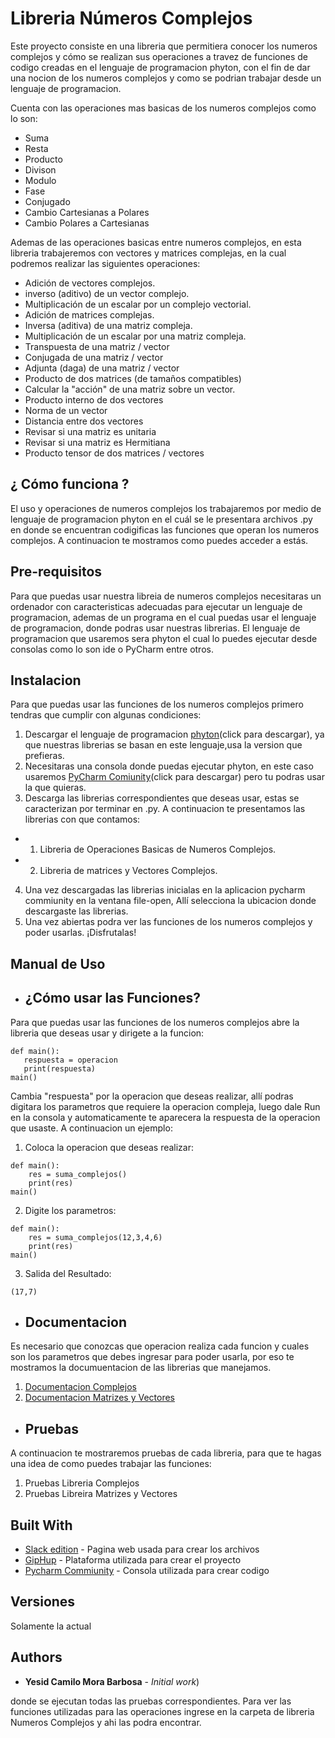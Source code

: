 # Libreria Números Complejos

Este proyecto consiste en una libreria que permitiera conocer los numeros complejos y cómo se realizan sus operaciones a travez de funciones de codigo creadas en el lenguaje de programacion phyton, con el fin de dar una nocion de los numeros complejos y como se podrian trabajar desde un lenguaje de programacion.

Cuenta con las operaciones mas basicas de los numeros complejos como lo son:

 * Suma 
 * Resta
 * Producto 
 * Divison
 * Modulo 
 * Fase
 * Conjugado
 * Cambio Cartesianas a Polares
 * Cambio Polares a Cartesianas

Ademas de las operaciones basicas entre numeros complejos, en esta libreria trabajeremos con vectores y matrices complejas, en la cual podremos realizar las siguientes operaciones:

* Adición de vectores complejos.
* inverso (aditivo) de un vector complejo.
* Multiplicación de un escalar por un complejo vectorial.
* Adición de matrices complejas.
* Inversa (aditiva) de una matriz compleja.
* Multiplicación de un escalar por una matriz compleja.
* Transpuesta de una matriz / vector
* Conjugada de una matriz / vector
* Adjunta (daga) de una matriz / vector
* Producto de dos matrices (de tamaños compatibles)
* Calcular la "acción" de una matriz sobre un vector.
* Producto interno de dos vectores
* Norma de un vector
* Distancia entre dos vectores
* Revisar si una matriz es unitaria
* Revisar si una matriz es Hermitiana
* Producto tensor de dos matrices / vectores

## ¿ Cómo funciona ?
El uso y operaciones de numeros complejos los trabajaremos por medio de lenguaje de programacion phyton en el cuál se le presentara archivos .py en donde se encuentran codigificas las funciones que operan los numeros complejos. A continuacion te mostramos como puedes acceder a estás.

## Pre-requisitos
Para que puedas usar nuestra libreia de numeros complejos necesitaras un ordenador con caracteristicas adecuadas para ejecutar un lenguaje de programacion, ademas de un programa en el cual puedas usar el lenguaje de programacion, donde podras usar nuestras librerias.
El lenguaje de programacion que usaremos sera phyton el cual lo puedes ejecutar desde consolas como lo son ide o PyCharm entre otros.

## Instalacion
Para que puedas usar las funciones de los numeros complejos primero tendras que cumplir con algunas condiciones:
1. Descargar el lenguaje de programacion [phyton](https://www.python.org/downloads/)(click para descargar), ya que nuestras librerias se basan en este lenguaje,usa la version que prefieras.
2. Necesitaras una consola donde puedas ejecutar phyton, en este caso usaremos [PyCharm Comiunity](https://www.jetbrains.com/es-es/pycharm/download/#section=windows)(click para descargar) pero tu podras usar la que quieras.
3. Descarga las librerias correspondientes que deseas usar, estas se caracterizan por terminar en .py. A continuacion te presentamos las librerias con que contamos:
 * 1. Libreria de Operaciones Basicas de Numeros Complejos.
 * 2. Libreria de matrices y Vectores Complejos.
4. Una vez descargadas las librerias inicialas en la aplicacion pycharm commiunity en la ventana file-open, Allí selecciona la ubicacion donde descargaste las librerias.
5. Una vez abiertas podra ver las funciones de los numeros complejos y poder usarlas. ¡Disfrutalas!

## Manual de Uso
 * ## ¿Cómo usar las Funciones?
 Para que puedas usar las funciones de los numeros complejos abre la libreria que deseas usar y dirigete a la funcion:
 ```
 def main():
    respuesta = operacion
    print(respuesta)
 main()
```
Cambia "respuesta" por la operacion que deseas realizar, allí podras digitara los parametros que requiere la operacion compleja, luego dale Run en la consola y automaticamente te aparecera la respuesta de la operacion que usaste. A continuacion un ejemplo:
 1. Coloca la operacion que deseas realizar:
```
def main():
    res = suma_complejos()
    print(res)
main()
```
2. Digite los parametros:
```
def main():
    res = suma_complejos(12,3,4,6)
    print(res)
main()
```
3. Salida del Resultado:
```
(17,7)
```
 * ## Documentacion
 Es necesario que conozcas que operacion realiza cada funcion y cuales son los parametros que debes ingresar para poder usarla, por eso te mostramos la documuentacion de las librerias que manejamos.
 1. [Documentacion Complejos](https://github.com/Camilomora10/LIBRERIAS-CNYT/blob/master/documentacion1.md)
 2. [Documentacion Matrizes y Vectores](https://github.com/Camilomora10/LIBRERIAS-CNYT/blob/master/documentacion2.md)
 * ## Pruebas
 A continuacion te mostraremos pruebas de cada libreria, para que te hagas una idea de como puedes trabajar las funciones:
 1. Pruebas Libreria Complejos
 2. Pruebas Libreira Matrizes y Vectores
 
 
 
 
 
## Built With

* [Slack edition](https://stackedit.io/app#) - Pagina web usada para crear los archivos
* [GipHup](https://desktop.github.com/) - Plataforma utilizada para crear el proyecto
* [Pycharm Commiunity](https://www.jetbrains.com/es-es/pycharm/download/#section=windows) - Consola utilizada para crear codigo

## Versiones
Solamente la actual

## Authors

* **Yesid Camilo Mora Barbosa** - *Initial work*)

donde se ejecutan todas las pruebas correspondientes. Para ver las funciones utilizadas para las operaciones ingrese en la carpeta de libreria Numeros Complejos y ahi las podra encontrar.


